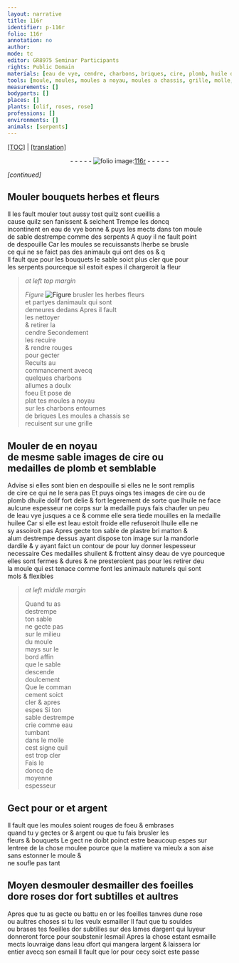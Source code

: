 ```yaml
---
layout: narrative
title: 116r
identifier: p-116r
folio: 116r
annotation: no
author:
mode: tc
editor: GR8975 Seminar Participants
rights: Public Domain
materials: [eau de vye, cendre, charbons, briques, cire, plomb, huile dolif, huile, eau vye, huilee, eau, plastre, matton, alum, ardile, shuilent, or, argent, esmailler, souldes, lames dargent, esmail, esmaille, eau dfort]
tools: [moule, moules, moules a noyau, moules a chassis, grille, molle, lames dargent]
measurements: []
bodyparts: []
places: []
plants: [olif, roses, rose]
professions: []
environments: []
animals: [serpents]
---
```


<p><a href="{{ site.baseurl }}/diplomatic/">[TOC]</a> | <a href="{{ site.baseurl }}/texts/p-116r_tl/" target="_blank">[translation]</a></p><div class="folio" align="center">- - - - - <a href="http://gallica.bnf.fr/ark:/12148/btv1b10500001g/f237.image" target="_blank"><img src="https://cu-mkp.github.io/2017-workshop-edition/assets/photo-icon.png" alt="folio image: " style="display:inline-block; margin-bottom:-3px;"/>116r</a> - - - - - </div>  
 
*[continued]*
  

## Mouler bouquets herbes et fleurs

 
 Il les fault mouler tout aussy tost quilz sont cueillis a<br/> cause quilz sen <span class="del"><span class="ill"></span></span> fanissent & seichent Trempe les doncq<br/> incontinent en <span class="m">eau de vye</span> bonne & puys les mects dans ton <span class="tl">moule</span><br/> de sable destrempe co<span class="exp">mm</span>e des <span class="al">serpents</span> A quoy il ne fault point<br/> de despouille Car les <span class="tl">moules</span> se recui<span class="del">s</span>sans<span class="add">ts</span> lherbe se brusle<br/> ce qui ne se faict pas des animaulx qui ont des os <span class="del">& q</span><br/> Il fault que pour les bouquets le sable soict plus cler que pour<br/> les <span class="al">serpents</span> pourceque sil estoit espes il chargeroit la fleur 
 
> *at left top margin*
> 
> 
>   
> *Figure*
> <a href="https://drive.google.com/open?id=0B9-oNrvWdlO5SEdPVDdsS2dEUmM" target="_blank"><img src="https://cu-mkp.github.io/GR8975-edition/assets/photo-icon.png" alt="Figure" style="display:inline-block; margin-bottom:-3px;"/></a>
 brusler les herbes fleurs<br/> et partyes danimaulx qui sont<br/> demeures dedans Apres il fault<br/> les nettoyer<br/> & retirer la<br/> <span class="m">cendre</span> Seco<span class="exp">n</span>dem<span class="exp">ent</span><br/> les recuire<br/> & rendre rouges<br/> pour gecter<br/> Recuits au<br/> commancem<span class="exp">ent</span> avecq<br/> quelques <span class="m">charbo<span class="exp">n</span>s</span><br/> allumes a doulx<br/> foeu Et pose de<br/> plat tes <span class="tl">moules a noyau</span><br/> sur les <span class="m">charbons</span> entournes<br/> de <span class="m">briques</span> Les <span class="tl">moules a chassis</span> se<br/> recuisent sur une <span class="tl">grille</span> 
 
 
  

## Mouler <span class="del">de</span> en noyau<br/> de mesme sable images de <span class="m">cire</span> ou<br/> medailles de <span class="m">plomb</span> et semblable

 
 Advise si elles sont bien en despouille si elles ne le sont remplis<br/> de <span class="m">cire</span> ce qui ne le sera pas Et puys oings tes images de <span class="m">cire</span> ou de<br/> <span class="m">plomb</span> d<span class="m">huile d<span class="pa">olif</span></span> fort delie & fort legerem<span class="exp">ent</span> de sorte que l<span class="m">huile</span> ne face<br/> aulcune espesseur ne corps sur la medaille puys fais chaufer un peu<br/> de l<span class="m">eau vye</span> <span class="del">jusques a ce</span> & co<span class="exp">mm</span>e elle sera tiede mouilles en la medaille<br/> <span class="m">huilee</span> Car si <span class="del">elle est</span> l<span class="m">eau</span> estoit froide elle refuseroit l<span class="m">huile</span> elle ne<br/> sy assoiroit pas Apres gecte ton sable de <span class="m">plastre</span> <span class="del">bri</span> <span class="m">matton</span> &<br/> <span class="m">alum</span> destrempe dessus ayant dispose ton image sur la <span class="mu">mandorle</span><br/> d<span class="m">ardile</span> & y ayant faict un contour <span class="del">de</span> pour luy donner lespesseur<br/> necessaire Ces medailles <span class="m">shuilent</span> & frottent ainsy d<span class="m">e<span class="add">au de</span> vye</span> pourceque<br/> elles sont fermes & dures & ne presteroient pas pour les retirer d<span class="del">e</span>u<br/> <span class="del">la</span> <span class="tl">moule</span> qui est tenace co<span class="exp">mm</span>e font les animaulx naturels qui sont<br/> mols & flexibles 
 
> *at left middle margin*
> 
> 
>   Quand tu as<br/> destrempe<br/> ton sable<br/> ne gecte pas<br/> sur le milieu<br/> du <span class="tl">moule</span><br/> mays sur le<br/> bord affin<br/> que le sable<br/> descende<br/> doulcement<br/> Que le co<span class="exp">m</span>ma<span class="exp">n</span><br/> cement soict<br/> cler & apres<br/> espes Si ton<br/> sable destrempe<br/> crie co<span class="exp">mm</span>e <span class="m">eau</span><br/> tumbant<br/> dans le <span class="tl">molle</span><br/> cest signe quil<br/> est trop cler<br/> Fais le<br/> doncq de<br/> moyenne<br/> espesseur 
 
 
  

## Gect pour <span class="m">or</span> et <span class="m">arge<span class="exp">n</span>t</span>

 
 Il fault que les <span class="tl">moules</span> soient rouges de foeu & embrases<br/> quand tu y gectes <span class="m">or</span> & <span class="m">argent</span> ou que tu fais brusler les<br/> fleurs & bouquets Le gect ne doibt poinct estre beaucoup espes sur<br/> lentree de la chose moulee pource que la matiere va mieulx a son aise<br/> sans estonner le <span class="tl">moule</span> &<br/> ne soufle pas tant 
 
 
  

## Moyen <span class="del">desmouler</span> d<span class="m">esmailler</span> des foeilles<br/> d<span class="del">or</span>e <span class="pa">roses</span> d<span class="m">or</span> fort subtilles et aultres

 
 Apres que tu as gecte ou battu en <span class="m">or</span> les foeilles tanvres dune <span class="pa">rose</span><br/> ou aultres choses si tu les veulx <span class="m">esmailler</span> Il faut que tu <span class="m">souldes</span><br/> ou brases tes foeilles d<span class="m">or</span> subtilles sur des <span class="tl"><span class="m">lames dargent</span></span> qui l<span class="del">uy</span>eur<br/> donneront force pour soubstenir l<span class="m">esmail</span> Apres la chose estant <span class="m">esmaille</span><br/> mects louvraige dans l<span class="m">eau <span class="del">d</span>fort</span> qui mangera l<span class="m">argent</span> & laissera l<span class="m">or</span><br/> entier avecq son <span class="m">esmail</span> Il fault que l<span class="m">or</span> pour cecy soict este passe <span class="ill"></span> 
 
